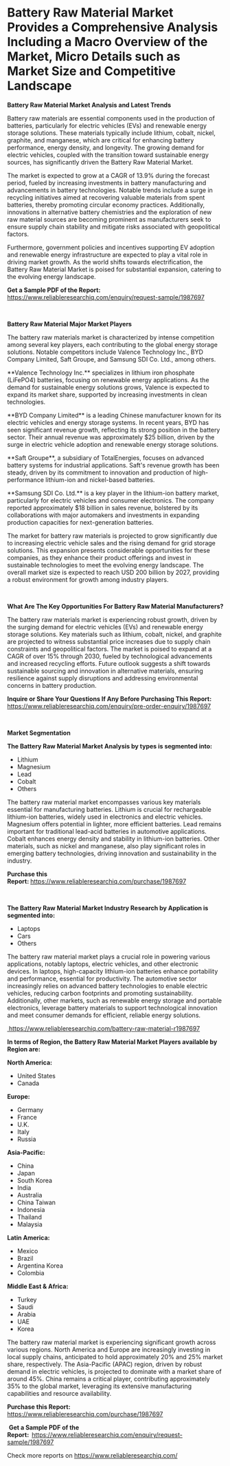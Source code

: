 <p><h1>Battery Raw Material Market Provides a Comprehensive Analysis Including a Macro Overview of the Market, Micro Details such as Market Size and Competitive Landscape</h1></p><p><strong>Battery Raw Material Market Analysis and Latest Trends</strong></p>
<p><p>Battery raw materials are essential components used in the production of batteries, particularly for electric vehicles (EVs) and renewable energy storage solutions. These materials typically include lithium, cobalt, nickel, graphite, and manganese, which are critical for enhancing battery performance, energy density, and longevity. The growing demand for electric vehicles, coupled with the transition toward sustainable energy sources, has significantly driven the Battery Raw Material Market.</p><p>The market is expected to grow at a CAGR of 13.9% during the forecast period, fueled by increasing investments in battery manufacturing and advancements in battery technologies. Notable trends include a surge in recycling initiatives aimed at recovering valuable materials from spent batteries, thereby promoting circular economy practices. Additionally, innovations in alternative battery chemistries and the exploration of new raw material sources are becoming prominent as manufacturers seek to ensure supply chain stability and mitigate risks associated with geopolitical factors.</p><p>Furthermore, government policies and incentives supporting EV adoption and renewable energy infrastructure are expected to play a vital role in driving market growth. As the world shifts towards electrification, the Battery Raw Material Market is poised for substantial expansion, catering to the evolving energy landscape.</p></p>
<p><strong>Get a Sample PDF of the Report:&nbsp;</strong> <a href="https://www.reliableresearchiq.com/enquiry/request-sample/1987697?utm_campaign=1088&utm_medium=2&utm_source=Github&utm_content=ia&utm_term=30012025&utm_id=battery-raw-material">https://www.reliableresearchiq.com/enquiry/request-sample/1987697</a></p>
<p>&nbsp;</p>
<p><strong>Battery Raw Material Major Market Players</strong></p>
<p><p>The battery raw materials market is characterized by intense competition among several key players, each contributing to the global energy storage solutions. Notable competitors include Valence Technology Inc., BYD Company Limited, Saft Groupe, and Samsung SDI Co. Ltd., among others.</p><p>**Valence Technology Inc.** specializes in lithium iron phosphate (LiFePO4) batteries, focusing on renewable energy applications. As the demand for sustainable energy solutions grows, Valence is expected to expand its market share, supported by increasing investments in clean technologies.</p><p>**BYD Company Limited** is a leading Chinese manufacturer known for its electric vehicles and energy storage systems. In recent years, BYD has seen significant revenue growth, reflecting its strong position in the battery sector. Their annual revenue was approximately $25 billion, driven by the surge in electric vehicle adoption and renewable energy storage solutions.</p><p>**Saft Groupe**, a subsidiary of TotalEnergies, focuses on advanced battery systems for industrial applications. Saft's revenue growth has been steady, driven by its commitment to innovation and production of high-performance lithium-ion and nickel-based batteries.</p><p>**Samsung SDI Co. Ltd.** is a key player in the lithium-ion battery market, particularly for electric vehicles and consumer electronics. The company reported approximately $18 billion in sales revenue, bolstered by its collaborations with major automakers and investments in expanding production capacities for next-generation batteries.</p><p>The market for battery raw materials is projected to grow significantly due to increasing electric vehicle sales and the rising demand for grid storage solutions. This expansion presents considerable opportunities for these companies, as they enhance their product offerings and invest in sustainable technologies to meet the evolving energy landscape. The overall market size is expected to reach USD 200 billion by 2027, providing a robust environment for growth among industry players.</p></p>
<p>&nbsp;</p>
<p><strong>What Are The Key Opportunities For Battery Raw Material Manufacturers?</strong></p>
<p><p>The battery raw materials market is experiencing robust growth, driven by the surging demand for electric vehicles (EVs) and renewable energy storage solutions. Key materials such as lithium, cobalt, nickel, and graphite are projected to witness substantial price increases due to supply chain constraints and geopolitical factors. The market is poised to expand at a CAGR of over 15% through 2030, fueled by technological advancements and increased recycling efforts. Future outlook suggests a shift towards sustainable sourcing and innovation in alternative materials, ensuring resilience against supply disruptions and addressing environmental concerns in battery production.</p></p>
<p><strong>Inquire or Share Your Questions If Any Before Purchasing This Report:</strong> <a href="https://www.reliableresearchiq.com/enquiry/pre-order-enquiry/1987697?utm_campaign=1088&utm_medium=2&utm_source=Github&utm_content=ia&utm_term=30012025&utm_id=battery-raw-material">https://www.reliableresearchiq.com/enquiry/pre-order-enquiry/1987697</a></p>
<p>&nbsp;</p>
<p><strong>Market Segmentation</strong></p>
<p><strong>The Battery Raw Material Market Analysis by types is segmented into:</strong></p>
<p><ul><li>Lithium</li><li>Magnesium</li><li>Lead</li><li>Cobalt</li><li>Others</li></ul></p>
<p><p>The battery raw material market encompasses various key materials essential for manufacturing batteries. Lithium is crucial for rechargeable lithium-ion batteries, widely used in electronics and electric vehicles. Magnesium offers potential in lighter, more efficient batteries. Lead remains important for traditional lead-acid batteries in automotive applications. Cobalt enhances energy density and stability in lithium-ion batteries. Other materials, such as nickel and manganese, also play significant roles in emerging battery technologies, driving innovation and sustainability in the industry.</p></p>
<p><strong>Purchase this Report:&nbsp;</strong><a href="https://www.reliableresearchiq.com/purchase/1987697?utm_campaign=1088&utm_medium=2&utm_source=Github&utm_content=ia&utm_term=30012025&utm_id=battery-raw-material">https://www.reliableresearchiq.com/purchase/1987697</a></p>
<p>&nbsp;</p>
<p><strong>The Battery Raw Material Market Industry Research by Application is segmented into:</strong></p>
<p><ul><li>Laptops</li><li>Cars</li><li>Others</li></ul></p>
<p><p>The battery raw material market plays a crucial role in powering various applications, notably laptops, electric vehicles, and other electronic devices. In laptops, high-capacity lithium-ion batteries enhance portability and performance, essential for productivity. The automotive sector increasingly relies on advanced battery technologies to enable electric vehicles, reducing carbon footprints and promoting sustainability. Additionally, other markets, such as renewable energy storage and portable electronics, leverage battery materials to support technological innovation and meet consumer demands for efficient, reliable energy solutions.</p></p>
<p><a href="https://www.reliableresearchiq.com/battery-raw-material-r1987697?utm_campaign=1088&utm_medium=2&utm_source=Github&utm_content=ia&utm_term=30012025&utm_id=battery-raw-material">&nbsp;https://www.reliableresearchiq.com/battery-raw-material-r1987697</a></p>
<p><strong>In terms of Region, the Battery Raw Material Market Players available by Region are:</strong></p>
<p>
    <p> <strong> North America: </strong>
        <ul>
            <li>United States</li>
            <li>Canada</li>
        </ul>
        </p> 
    <p> <strong> Europe: </strong>
        <ul>
            <li>Germany</li>
            <li>France</li>
            <li>U.K.</li>
            <li>Italy</li>
            <li>Russia</li>
        </ul>
        </p> 
    <p> <strong> Asia-Pacific: </strong>
        <ul>
            <li>China</li>
            <li>Japan</li>
            <li>South Korea</li>
            <li>India</li>
            <li>Australia</li>
            <li>China Taiwan</li>
            <li>Indonesia</li>
            <li>Thailand</li>
            <li>Malaysia</li>
        </ul>
        </p> 
    <p> <strong> Latin America: </strong>
        <ul>
            <li>Mexico</li>
            <li>Brazil</li>
            <li>Argentina Korea</li>
            <li>Colombia</li>
        </ul>
        </p> 
    <p> <strong> Middle East & Africa: </strong>
        <ul>
            <li>Turkey</li>
            <li>Saudi</li>
            <li>Arabia</li>
            <li>UAE</li>
            <li>Korea</li>
        </ul>
    </p>
    </p>
<p><p>The battery raw material market is experiencing significant growth across various regions. North America and Europe are increasingly investing in local supply chains, anticipated to hold approximately 20% and 25% market share, respectively. The Asia-Pacific (APAC) region, driven by robust demand in electric vehicles, is projected to dominate with a market share of around 45%. China remains a critical player, contributing approximately 35% to the global market, leveraging its extensive manufacturing capabilities and resource availability.</p></p>
<p><strong>Purchase this Report: </strong><a href="https://www.reliableresearchiq.com/purchase/1987697?utm_campaign=1088&utm_medium=2&utm_source=Github&utm_content=ia&utm_term=30012025&utm_id=battery-raw-material">https://www.reliableresearchiq.com/purchase/1987697</a></p>
<p>&nbsp;<strong>Get a Sample PDF of the Report:&nbsp;&nbsp;</strong><a href="https://www.reliableresearchiq.com/enquiry/request-sample/1987697?utm_campaign=1088&utm_medium=2&utm_source=Github&utm_content=ia&utm_term=30012025&utm_id=battery-raw-material">https://www.reliableresearchiq.com/enquiry/request-sample/1987697</a></p>
<p><strong></strong></p>
<p>Check more reports on <a href="https://www.reliableresearchiq.com/?utm_campaign=1088&utm_medium=2&utm_source=Github&utm_content=ia&utm_term=30012025&utm_id=battery-raw-material">https://www.reliableresearchiq.com/</a></p>
